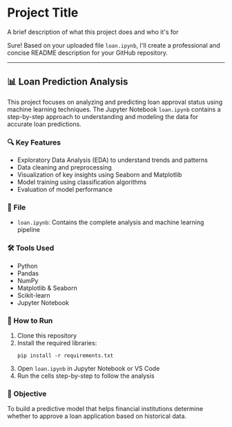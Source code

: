 
# Project Title

A brief description of what this project does and who it's for

Sure! Based on your uploaded file `loan.ipynb`, I'll create a professional and concise README description for your GitHub repository.

---

## 📊 Loan Prediction Analysis

This project focuses on analyzing and predicting loan approval status using machine learning techniques. The Jupyter Notebook `loan.ipynb` contains a step-by-step approach to understanding and modeling the data for accurate loan predictions.

### 🔍 Key Features

- Exploratory Data Analysis (EDA) to understand trends and patterns
- Data cleaning and preprocessing
- Visualization of key insights using Seaborn and Matplotlib
- Model training using classification algorithms
- Evaluation of model performance

### 📁 File

- `loan.ipynb`: Contains the complete analysis and machine learning pipeline

### 🛠️ Tools Used

- Python
- Pandas
- NumPy
- Matplotlib & Seaborn
- Scikit-learn
- Jupyter Notebook

### 🚀 How to Run

1. Clone this repository
2. Install the required libraries:  
   ```
   pip install -r requirements.txt
   ```
3. Open `loan.ipynb` in Jupyter Notebook or VS Code
4. Run the cells step-by-step to follow the analysis

### 📌 Objective

To build a predictive model that helps financial institutions determine whether to approve a loan application based on historical data.
